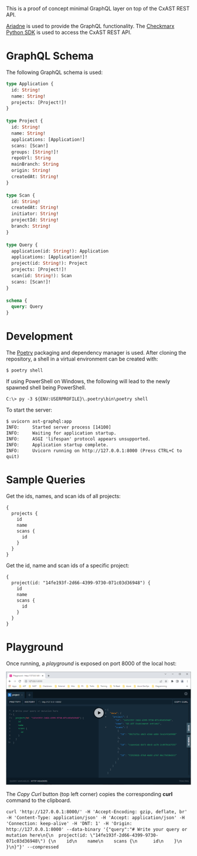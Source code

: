 This is a proof of concept minimal GraphQL layer on top of the CxAST
REST API.

[Ariadne](https://ariadnegraphql.org/) is used to provide the GraphQL
functionality. The [Checkmarx Python
SDK](https://github.com/checkmarx-ts/checkmarx-python-sdk) is used to
access the CxAST REST API.

# GraphQL Schema

The following GraphQL schema is used:

```graphql
type Application {
  id: String!
  name: String!
  projects: [Project!]!
}

type Project {
  id: String!
  name: String!
  applications: [Application!]
  scans: [Scan!]
  groups: [String!]!
  repoUrl: String
  mainBranch: String
  origin: String!
  createdAt: String!
}

type Scan {
  id: String!
  createdAt: String!
  initiator: String!
  projectId: String!
  branch: String!
}

type Query {
  application(id: String!): Application
  applications: [Application!]!
  project(id: String!): Project
  projects: [Project!]!
  scan(id: String!): Scan
  scans: [Scan!]!
}

schema {
  query: Query
}
```

# Development

The [Poetry](https://https://python-poetry.org/) packaging and
dependency manager is used. After cloning the repository, a shell in a
virtual environment can be created with:

```
$ poetry shell
```

If using PowerShell on Windows, the following will lead to the newly
spawned shell being PowerShell.

```
C:\> py -3 ${ENV:USERPROFILE}\.poetry\bin\poetry shell
```

To start the server:

```
$ uvicorn ast-graphql:app
INFO:     Started server process [14100]
INFO:     Waiting for application startup.
INFO:     ASGI 'lifespan' protocol appears unsupported.
INFO:     Application startup complete.
INFO:     Uvicorn running on http://127.0.0.1:8000 (Press CTRL+C to quit)
```

# Sample Queries

Get the ids, names, and scan ids of all projects:

```
{
  projects {
    id
    name
    scans {
      id
    }
  }
}
```

Get the id, name and scan ids of a specific project:

```
{
  project(id: "14fe193f-2d66-4399-9730-071c03d36948") {
    id
    name
    scans {
      id
    }
  }
}
```

# Playground

Once running, a _playground_ is exposed on port 8000 of the local host:

![Araidne GraphQL playground](playground.png)

The *Copy Curl* button (top left corner) copies the corresponding
**curl** command to the clipboard.

```
curl 'http://127.0.0.1:8000/' -H 'Accept-Encoding: gzip, deflate, br' -H 'Content-Type: application/json' -H 'Accept: application/json' -H 'Connection: keep-alive' -H 'DNT: 1' -H 'Origin: http://127.0.0.1:8000' --data-binary '{"query":"# Write your query or mutation here\n{\n  project(id: \"14fe193f-2d66-4399-9730-071c03d36948\") {\n    id\n    name\n    scans {\n      id\n    }\n  }\n}"}' --compressed
```
